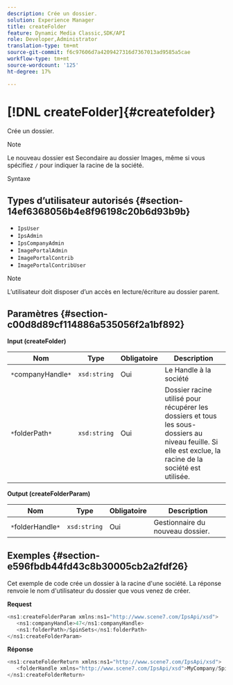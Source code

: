 ```yaml
---
description: Crée un dossier.
solution: Experience Manager
title: createFolder
feature: Dynamic Media Classic,SDK/API
role: Developer,Administrator
translation-type: tm+mt
source-git-commit: f6c97606d7a4209427316d7367013ad9585a5cae
workflow-type: tm+mt
source-wordcount: '125'
ht-degree: 17%

---
```



# [!DNL createFolder]{#createfolder}

Crée un dossier.

>[!NOTE]
>
>Le nouveau dossier est Secondaire au dossier Images, même si vous spécifiez `/` pour indiquer la racine de la société.

Syntaxe

## Types d’utilisateur autorisés {#section-14ef6368056b4e8f96198c20b6d93b9b}

* `IpsUser`
* `IpsAdmin`
* `IpsCompanyAdmin`
* `ImagePortalAdmin`
* `ImagePortalContrib`
* `ImagePortalContribUser`

>[!NOTE]
>
>L’utilisateur doit disposer d’un accès en lecture/écriture au dossier parent.

## Paramètres {#section-c00d8d89cf114886a535056f2a1bf892}

**Input (createFolder)**

| Nom | Type | Obligatoire | Description |
|---|---|---|---|
| `*`companyHandle`*` | `xsd:string` | Oui | Le Handle à la société |
| `*`folderPath`*` | `xsd:string` | Oui | Dossier racine utilisé pour récupérer les dossiers et tous les sous-dossiers au niveau feuille. Si elle est exclue, la racine de la société est utilisée. |

**Output (createFolderParam)**

| Nom | Type | Obligatoire | Description |
|---|---|---|---|
| `*`folderHandle`*` | `xsd:string` | Oui | Gestionnaire du nouveau dossier. |

## Exemples {#section-e596fbdb44fd43c8b30005cb2a2fdf26}

Cet exemple de code crée un dossier à la racine d&#39;une société. La réponse renvoie le nom d&#39;utilisateur du dossier que vous venez de créer.

**Request**

```java
<ns1:createFolderParam xmlns:ns1="http://www.scene7.com/IpsApi/xsd">
   <ns1:companyHandle>47</ns1:companyHandle>
   <ns1:folderPath>/SpinSets</ns1:folderPath>
</ns1:createFolderParam>
```

**Réponse**

```java
<ns1:createFolderReturn xmlns:ns1="http://www.scene7.com/IpsApi/xsd">
   <folderHandle xmlns="http://www.scene7.com/IpsApi/xsd">MyCompany/SpinSets/</folderHandle>
</ns1:createFolderReturn>
```

